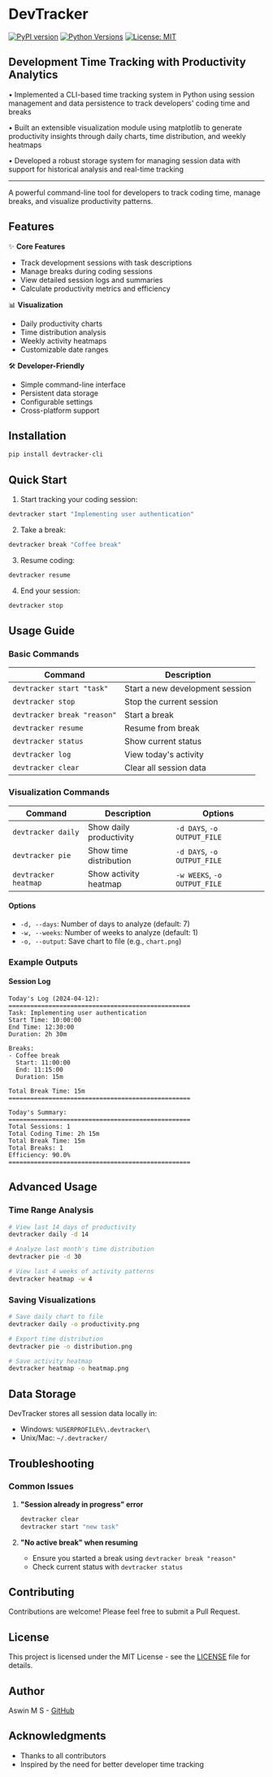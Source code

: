 # DevTracker

[![PyPI version](https://badge.fury.io/py/devtracker-cli.svg)](https://badge.fury.io/py/devtracker-cli)
[![Python Versions](https://img.shields.io/pypi/pyversions/devtracker-cli.svg)](https://pypi.org/project/devtracker-cli/)
[![License: MIT](https://img.shields.io/badge/License-MIT-yellow.svg)](./LICENSE)

## Development Time Tracking with Productivity Analytics

• Implemented a CLI-based time tracking system in Python using session management 
  and data persistence to track developers' coding time and breaks

• Built an extensible visualization module using matplotlib to generate productivity 
  insights through daily charts, time distribution, and weekly heatmaps

• Developed a robust storage system for managing session data with support for 
  historical analysis and real-time tracking

---

A powerful command-line tool for developers to track coding time, manage breaks, and visualize productivity patterns.

## Features

✨ **Core Features**
- Track development sessions with task descriptions
- Manage breaks during coding sessions
- View detailed session logs and summaries
- Calculate productivity metrics and efficiency

📊 **Visualization**
- Daily productivity charts
- Time distribution analysis
- Weekly activity heatmaps
- Customizable date ranges

🛠️ **Developer-Friendly**
- Simple command-line interface
- Persistent data storage
- Configurable settings
- Cross-platform support

## Installation

```bash
pip install devtracker-cli
```

## Quick Start

1. Start tracking your coding session:
```bash
devtracker start "Implementing user authentication"
```

2. Take a break:
```bash
devtracker break "Coffee break"
```

3. Resume coding:
```bash
devtracker resume
```

4. End your session:
```bash
devtracker stop
```

## Usage Guide

### Basic Commands

| Command | Description |
|---------|-------------|
| `devtracker start "task"` | Start a new development session |
| `devtracker stop` | Stop the current session |
| `devtracker break "reason"` | Start a break |
| `devtracker resume` | Resume from break |
| `devtracker status` | Show current status |
| `devtracker log` | View today's activity |
| `devtracker clear` | Clear all session data |

### Visualization Commands

| Command | Description | Options |
|---------|-------------|----------|
| `devtracker daily` | Show daily productivity | `-d DAYS`, `-o OUTPUT_FILE` |
| `devtracker pie` | Show time distribution | `-d DAYS`, `-o OUTPUT_FILE` |
| `devtracker heatmap` | Show activity heatmap | `-w WEEKS`, `-o OUTPUT_FILE` |

#### Options
- `-d, --days`: Number of days to analyze (default: 7)
- `-w, --weeks`: Number of weeks to analyze (default: 1)
- `-o, --output`: Save chart to file (e.g., `chart.png`)

### Example Outputs

#### Session Log
```
Today's Log (2024-04-12):
==================================================
Task: Implementing user authentication
Start Time: 10:00:00
End Time: 12:30:00
Duration: 2h 30m

Breaks:
- Coffee break
  Start: 11:00:00
  End: 11:15:00
  Duration: 15m

Total Break Time: 15m
==================================================

Today's Summary:
==================================================
Total Sessions: 1
Total Coding Time: 2h 15m
Total Break Time: 15m
Total Breaks: 1
Efficiency: 90.0%
==================================================
```

## Advanced Usage

### Time Range Analysis
```bash
# View last 14 days of productivity
devtracker daily -d 14

# Analyze last month's time distribution
devtracker pie -d 30

# View last 4 weeks of activity patterns
devtracker heatmap -w 4
```

### Saving Visualizations
```bash
# Save daily chart to file
devtracker daily -o productivity.png

# Export time distribution
devtracker pie -o distribution.png

# Save activity heatmap
devtracker heatmap -o heatmap.png
```

## Data Storage

DevTracker stores all session data locally in:
- Windows: `%USERPROFILE%\.devtracker\`
- Unix/Mac: `~/.devtracker/`

## Troubleshooting

### Common Issues

1. **"Session already in progress" error**
   ```bash
   devtracker clear
   devtracker start "new task"
   ```

2. **"No active break" when resuming**
   - Ensure you started a break using `devtracker break "reason"`
   - Check current status with `devtracker status`

## Contributing

Contributions are welcome! Please feel free to submit a Pull Request.

## License

This project is licensed under the MIT License - see the [LICENSE](LICENSE) file for details.

## Author

Aswin M S - [GitHub](https://github.com/aswinms926)

## Acknowledgments

- Thanks to all contributors
- Inspired by the need for better developer time tracking

